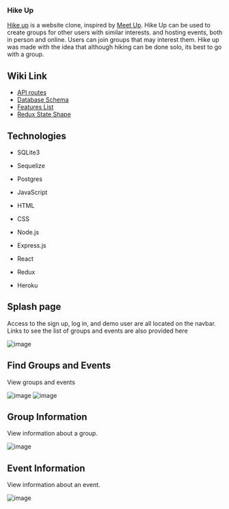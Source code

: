 ### Hike Up

[Hike up](https://hike-up.herokuapp.com/) is a website clone, inspired by [Meet Up](https://www.meetup.com/). Hike Up can be used to create groups for other users with similar interests. and hosting events, both in person and online. Users can join groups that may interest them. Hike up was made with the idea that although hiking can be done solo, its best to go with a group. 

## Wiki Link
- [API routes](https://github.com//E-F-III/aA-project-Meetup-clone/wiki/API-Routes)
- [Database Schema](https://github.com//E-F-III/aA-project-Meetup-clone/wiki/Database-Schema)
- [Features List](https://github.com//E-F-III/aA-project-Meetup-clone/wiki/Features-List)
- [Redux State Shape](https://github.com//E-F-III/aA-project-Meetup-clone/wiki/Redux-State-Shape)

## Technologies
- SQLite3
- Sequelize
- Postgres

- JavaScript
- HTML
- CSS

- Node.js
- Express.js
- React
- Redux

- Heroku

## Splash page

Access to the sign up, log in, and demo user are all located on the navbar.
Links to see the list of groups and events are also provided here

![image](https://user-images.githubusercontent.com/75222415/187095525-1c804477-4d7e-464e-9a5d-83b2e279d08f.png)

## Find Groups and Events

View groups and events 

![image](https://user-images.githubusercontent.com/75222415/187095399-484cb17b-2504-48d2-a1da-311c76a53a17.png)
![image](https://user-images.githubusercontent.com/75222415/187095400-ff5c9fc0-fb38-4b97-9b5d-0dc590af4931.png)

## Group Information

View information about a group. 

![image](https://user-images.githubusercontent.com/75222415/187095437-c1b64dfe-5a9a-4695-8ca4-a6a946797636.png)

## Event Information

View information about an event.

![image](https://user-images.githubusercontent.com/75222415/187095480-ee670a11-4aaa-4bbc-bd6b-6743af46def8.png)

